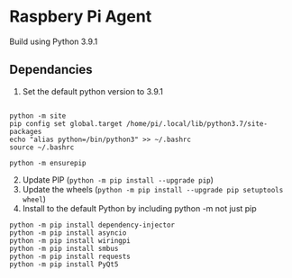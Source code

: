 # Raspbery Pi Agent

Build using Python 3.9.1

## Dependancies

1. Set the default python version to 3.9.1

```Console

python -m site
pip config set global.target /home/pi/.local/lib/python3.7/site-packages
echo "alias python=/bin/python3" >> ~/.bashrc
source ~/.bashrc

python -m ensurepip

```

2. Update PIP (`python -m pip install --upgrade pip`)
3. Update the wheels (`python -m pip install --upgrade pip setuptools wheel`)
2. Install to the default Python by including python -m not just pip

```Console
python -m pip install dependency-injector
python -m pip install asyncio
python -m pip install wiringpi
python -m pip install smbus
python -m pip install requests
python -m pip install PyQt5
```
